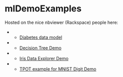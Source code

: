 # mlDemoExamples

Hosted on the nice nbviewer (Rackspace) people here:

* - [Diabetes data model](http://nbviewer.jupyter.org/github/anandjeyahar/mlDemoExamples/blob/master/Diabetes-Model.ipynb)

* - [Decision Tree Demo](http://nbviewer.jupyter.org/github/anandjeyahar/mlDemoExamples/blob/master/DecisionTreeDemo.ipynb)

* - [Iris Data Explorer Demo](http://nbviewer.jupyter.org/github/greytip/dsu-examples/blob/master/IrisDataExplorer.ipynb)

* - [TPOT example for MNIST Digit Demo](http://nbviewer.jupyter.org/github/anandjeyahar/mlDemoExamples/blob/master/TPOT--MNIST.ipynb)
